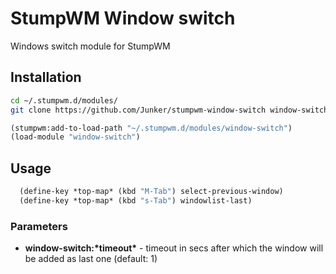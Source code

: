 # StumpWM Window switch

Windows switch module for StumpWM

## Installation

```bash
cd ~/.stumpwm.d/modules/
git clone https://github.com/Junker/stumpwm-window-switch window-switch
```

```lisp
(stumpwm:add-to-load-path "~/.stumpwm.d/modules/window-switch")
(load-module "window-switch")
```

## Usage

```lisp
  (define-key *top-map* (kbd "M-Tab") select-previous-window)
  (define-key *top-map* (kbd "s-Tab") windowlist-last)
```

### Parameters

- **window-switch:\*timeout\*** - timeout in secs after which the window will be
added as last one (default: 1)

